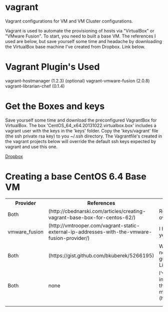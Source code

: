 vagrant
=======

Vagrant configurations for VM and VM Cluster configurations.

Vagrant is used to automate the provisioning of hosts via "VirtualBox" or "VMware Fusion".  To start, you need to built a base VM.  The references I used are below, but save yourself some time and headache by downloading the VirtualBox base machine I've created from Dropbox. Link below.

# Vagrant Plugin's Used

vagrant-hostmanager (1.2.3)
(optional) vagrant-vmware-fusion (2.0.8)
vagrant-librarian-chef (0.1.4)

# Get the Boxes and keys

Save yourself some time and download the preconfigured VagrantBox for VirtualBox.  The box 'CentOS_64_x64.20131022.virtualbox.box' includes a vagrant user with the keys in the 'keys' folder.  Copy the 'keys/vagrant' file (the ssh private rsa key) to you ~/.ssh directory.  The Vagrantfile's created in the vagrant projects below will override the default ssh keys expected by vagrant and use this one.

[Dropbox](https://www.dropbox.com/sh/eamvf0ilsu8y68k/9w1fY-AmcR)

# Creating a base CentOS 6.4 Base VM
<table>
<tr><th>
Provider
</th><th>
References
</th><th>
Notes
</th></tr>
<tr><td>
Both
</td><td>
(http://cbednarski.com/articles/creating-vagrant-base-box-for-centos-62/)
</td><td>
Really great start, but has a few errors in it. IE: odf should be ovf for the Virtual Box Installations
</td></tr>
<tr><td>
vmware_fusion
</td><td>
(http://vmtrooper.com/vagrant-static-external-ip-addresses-with-the-vmware-fusion-provider/)
</td><td>
I have not been able to create a VM Fusion Box that works yet.
</td></tr>
<tr><td>
Both
</td><td>
(https://gist.github.com/bkuberek/5266195)
</td><td>
When you finally get your box working, these steps will be necessary the allow the vagrant hostmanager plugin.  This guide was for SUSE, but is relevant, partly, for RHEL/CentOS.  Line 12+ are good for RHEL/CentOS.
</td></tr>
<tr><td>
Both
</td><td>
none
</td><td>
I've created an SSH key pair that I use with my base VM's, instead of the keys that are "WELL" known for vagrant.  Use the vagrant SSH configuration settings describe here to make this transparent: (http://docs.vagrantup.com/v2/vagrantfile/ssh_settings.html)
</td></tr>
<tr><td>

</td><td>

</td><td>

</td></tr>
<tr><td>

</td><td>

</td><td>

</td></tr>
</table>

